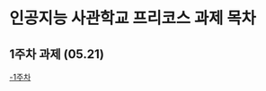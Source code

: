 # 인공지능 사관학교 프리코스 과제 목차

## 1주차 과제 (05.21)
 [-1주차](https://github.com/kkooyk100/ai/blob/master/ai%EA%B3%BC%EC%A0%9C%20%ED%85%8C%EC%8A%A4%ED%8A%B81.ipynb)
